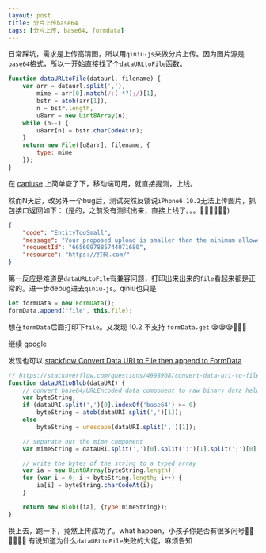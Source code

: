 ```yaml
---
layout: post
title: 分片上传base64
tags: [分片上传, base64, formdata]
---
```


日常踩坑，需求是上传高清图，所以用`qiniu-js`来做分片上传。因为图片源是`base64`格式，所以一开始直接找了个`dataURLtoFile`函数。

```js
function dataURLtoFile(dataurl, filename) {
    var arr = dataurl.split(','),
        mime = arr[0].match(/:(.*?);/)[1],
        bstr = atob(arr[1]),
        n = bstr.length,
        u8arr = new Uint8Array(n);
    while (n--) {
        u8arr[n] = bstr.charCodeAt(n);
    }
    return new File([u8arr], filename, {
        type: mime
    });
}
```

在 [caniuse](https://caniuse.com/#feat=fileapi) 上简单查了下，移动端可用，就直接提测，上线。

然而N天后，改另外一个bug后，测试突然反馈说`iPhone6 10.2`无法上传图片，抓包接口返回如下：
(是的，之前没有测试出来，直接上线了。。。🤦‍♂️🤦‍♂️🤦‍♂️)

```json
{
	"code": "EntityTooSmall",
	"message": "Your proposed upload is smaller than the minimum allowed object size.",
	"requestId": "6656097885744071680",
	"resource": "https://打码.com/"
}
```

第一反应是难道是`dataURLtoFile`有兼容问题，打印出来出来的`file`看起来都是正常的。进一步debug进去`qiniu-js`。qiniu也只是

```js
let formData = new FormData();
formData.append("file", this.file);
```

想在`formData`后面打印下`file`。又发现 10.2 不支持 `formData.get` 😪😪😪🤢🤢🤢

继续 google

发现也可以 [stackflow Convert Data URI to File then append to FormData](https://stackoverflow.com/questions/4998908/convert-data-uri-to-file-then-append-to-formdata/5100158) 

```js
// https://stackoverflow.com/questions/4998908/convert-data-uri-to-file-then-append-to-formdata/5100158
function dataURItoBlob(dataURI) {
    // convert base64/URLEncoded data component to raw binary data held in a string
    var byteString;
    if (dataURI.split(',')[0].indexOf('base64') >= 0)
        byteString = atob(dataURI.split(',')[1]);
    else
        byteString = unescape(dataURI.split(',')[1]);

    // separate out the mime component
    var mimeString = dataURI.split(',')[0].split(':')[1].split(';')[0];

    // write the bytes of the string to a typed array
    var ia = new Uint8Array(byteString.length);
    for (var i = 0; i < byteString.length; i++) {
        ia[i] = byteString.charCodeAt(i);
    }

    return new Blob([ia], {type:mimeString});
}
```


换上去，跑一下，竟然上传成功了。what happen，小孩子你是否有很多问号🤷‍♂️🤷‍♂️🤷‍♂️
有说知道为什么`dataURLtoFile`失败的大佬，麻烦告知